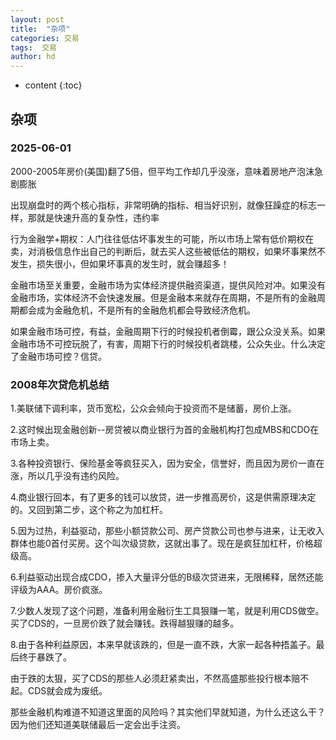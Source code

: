 ```yaml
---
layout: post
title:  "杂项"
categories: 交易
tags:  交易
author: hd
---
```


* content
{:toc}

## 杂项

### 2025-06-01

2000-2005年房价(美国)翻了5倍，但平均工作却几乎没涨，意味着房地产泡沫急剧膨胀

出现崩盘时的两个核心指标，非常明确的指标、相当好识别，就像狂躁症的标志一样，那就是快速升高的复杂性，违约率

行为金融学+期权：人门往往低估坏事发生的可能，所以市场上常有低价期权在卖，对消极信息作出自己的判断后，就去买人这些被低估的期权，如果坏事果然不发生，损失很小，但如果坏事真的发生时，就会赚超多！

金融市场至关重要，金融市场为实体经济提供融资渠道，提供风险对冲。如果没有金融市场，实体经济不会快速发展。但是金融本来就存在周期，不是所有的金融周期都会成为金融危机，不是所有的金融危机都会导致经济危机。

如果金融市场可控，有益，金融周期下行的时候投机者倒霉，跟公众没关系。如果金融市场不可控玩脱了，有害，周期下行的时候投机者跳楼，公众失业。什么决定了金融市场可控？信贷。

### 2008年次贷危机总结

1.美联储下调利率，货币宽松，公众会倾向于投资而不是储蓄，房价上涨。

2.这时候出现金融创新--房贷被以商业银行为首的金融机构打包成MBS和CDO在市场上卖。

3.各种投资银行、保险基金等疯狂买入，因为安全，信誉好，而且因为房价一直在涨，所以几乎没有违约风险。

4.商业银行回本，有了更多的钱可以放贷，进一步推高房价，这是供需原理决定的。又回到第二步，这个称之为加杠杆。

5.因为过热，利益驱动，那些小额贷款公司、房产贷款公司也参与进来，让无收入群体也能0首付买房。这个叫次级贷款，这就出事了。现在是疯狂加杠杆，价格超级高。

6.利益驱动出现合成CDO，掺入大量评分低的B级次贷进来，无限稀释，居然还能评级为AAA。房价疯涨。

7.少数人发现了这个问题，准备利用金融衍生工具狠赚一笔，就是利用CDS做空。买了CDS的，一旦房价跌了就会赚钱。跌得越狠赚的越多。

8.由于各种利益原因，本来早就该跌的，但是一直不跌，大家一起各种捂盖子。最后终于暴跌了。

由于跌的太狠，买了CDS的那些人必须赶紧卖出，不然高盛那些投行根本赔不起。CDS就会成为废纸。

那些金融机构难道不知道这里面的风险吗？其实他们早就知道，为什么还这么干？因为他们还知道美联储最后一定会出手注资。